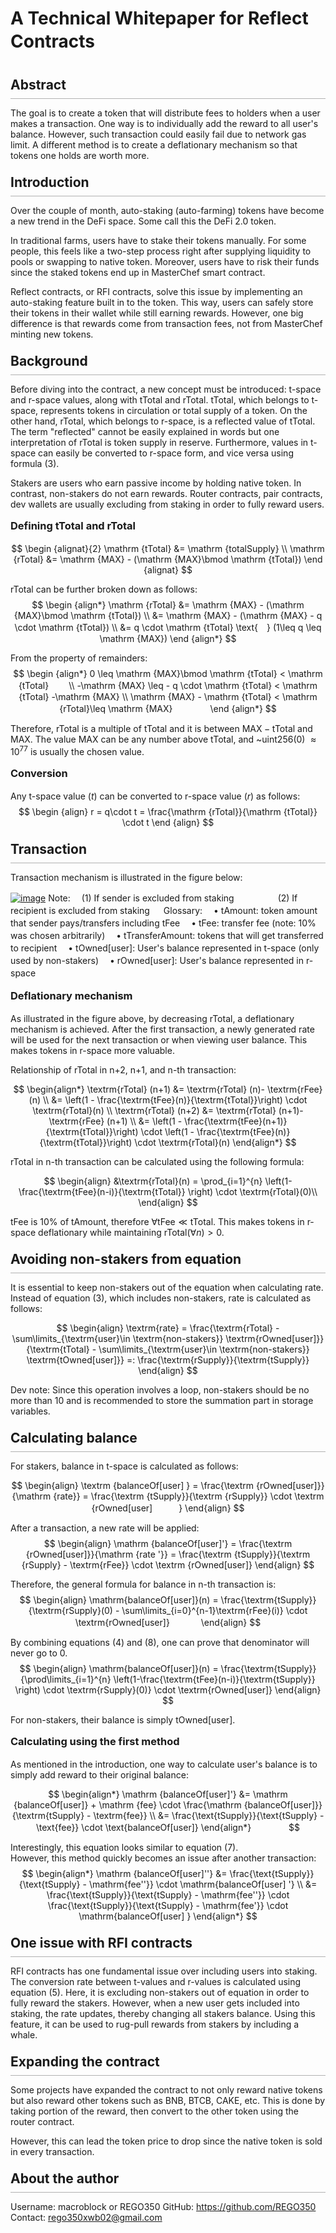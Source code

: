 <style> 
    .katex { 
      font-size: 1.2em !important; 
    }
    h1::after, h2::after {
      content: "";
      display: block;
      position: relative;
      top: .33em;
      border-bottom: 0.1rem solid hsla(0,0%,40%,.5);
    }
    h1, h2, h3, h4, h5, h6 {
      margin: 1em 0;
      line-height: 1.33;
    }
    h1 {
      margin-top: 0.5em;
      margin-bottom: 1.3em;
    }
    h1::after{
      content: "";
      display: none;
      position: relative;
      top: .33em;
      border-bottom: 0.1rem solid hsla(0,0%,40%,.5); 
    }
</style>

# A Technical Whitepaper for Reflect Contracts

## Abstract

The goal is to create a token that will distribute fees to holders when a user makes a transaction. One way is to individually add the reward to all user's balance. However, such transaction could easily fail due to network gas limit. A different method is to create a deflationary mechanism so that tokens one holds are worth more. 

## Introduction 

Over the couple of month, auto-staking (auto-farming) tokens have become a new trend in the DeFi space. Some call this the DeFi 2.0 token. 

In traditional farms, users have to stake their tokens manually. For some people, this feels like a two-step process right after supplying liquidity to pools or swapping to native token. Moreover, users have to risk their funds since the staked tokens end up in MasterChef smart contract. 

Reflect contracts, or RFI contracts, solve this issue by implementing an auto-staking feature built in to the token. This way, users can safely store their tokens in their wallet while still earning rewards. However, one big difference is that rewards come from transaction fees, not from MasterChef minting new tokens. 

## Background 

Before diving into the contract, a new concept must be introduced: t-space and r-space values, along with tTotal and rTotal. tTotal, which belongs to t-space, represents tokens in circulation or total supply of a token. On the other hand, rTotal, which belongs to r-space, is a reflected value of tTotal. The term "reflected" cannot be easily explained in words but one interpretation of rTotal is token supply in reserve. Furthermore, values in t-space can easily be converted to r-space form, and vice versa using formula (3). 

Stakers are users who earn passive income by holding native token. In contrast, non-stakers do not earn rewards. Router contracts, pair contracts, dev wallets are usually excluding from staking in order to fully reward users. 

### Defining tTotal and rTotal

$$
\begin {alignat}{2}
\mathrm {tTotal} &= \mathrm {totalSupply} \\
\mathrm {rTotal} &= \mathrm {MAX} - (\mathrm {MAX}\bmod \mathrm {tTotal})
\end {alignat}
$$

$\mathrm {rTotal}$ can be further broken down as follows: 
$$
\begin {align*}
\mathrm {rTotal} &= \mathrm {MAX} - (\mathrm {MAX}\bmod \mathrm {tTotal}) \\
&= \mathrm {MAX} - (\mathrm {MAX} - q \cdot \mathrm {tTotal}) \\
&= q \cdot \mathrm {tTotal} \text{　}  (1\leq q \leq \mathrm {MAX})
\end {align*}
$$

From the property of remainders: 
$$
\begin {align*}
0 \leq \mathrm {MAX}\bmod \mathrm {tTotal} < \mathrm {tTotal} 　　\\
-\mathrm {MAX} \leq - q \cdot \mathrm {tTotal} < \mathrm {tTotal} -\mathrm {MAX} \\
\mathrm {MAX} - \mathrm {tTotal} < \mathrm {rTotal}\leq \mathrm {MAX}　　　　 
\end {align*}
$$

Therefore, $\mathrm {rTotal}$ is a multiple of $\mathrm {tTotal}$ and it is between  $\mathrm {MAX} - \mathrm {tTotal}$ and  $\mathrm {MAX}$. The value $\mathrm {MAX}$ can be any number above $\mathrm {tTotal}$, and ~uint256(0) $\approx 10^{77}$ is usually the chosen value. 

### Conversion

Any t-space value ($t$) can be converted to r-space value ($r$) as follows:
$$
\begin {align}
r = q\cdot t = \frac{\mathrm {rTotal}}{\mathrm {tTotal}} \cdot t
\end {align}
$$


## Transaction

Transaction mechanism is illustrated in the figure below: 

[![image](https://www.linkpicture.com/q/Screen-Shot-2021-08-02-at-11.40.46.png)](https://www.linkpicture.com/view.php?img=LPic61075f154e16f2017733822)
Note: 
　(1) If sender is excluded from staking　　　　　(2) If recipient is excluded from staking 　
Glossary: 
　• tAmount: token amount that sender pays/transfers including tFee 
　• tFee: transfer fee (note: 10% was chosen arbitrarily) 
　• tTransferAmount: tokens that will get transferred to recipient 
　• tOwned[user]: User's balance represented in t-space (only used by non-stakers)
　• rOwned[user]: User's balance represented in r-space 
　
### Deflationary mechanism 

As illustrated in the figure above, by decreasing rTotal, a deflationary mechanism is achieved. After the first transaction, a newly generated rate will be used for the next transaction or when viewing user balance. This makes tokens in r-space more valuable. 

Relationship of $\textrm{rTotal}$ in n+2, n+1, and n-th transaction: 

$$
\begin{align*}
\textrm{rTotal} (n+1) &= \textrm{rTotal} (n)- \textrm{rFee} (n) \\
&= \left(1 - \frac{\textrm{tFee}(n)}{\textrm{tTotal}}\right) \cdot \textrm{rTotal}(n) \\
\textrm{rTotal} (n+2) &= \textrm{rTotal} (n+1)- \textrm{rFee} (n+1) \\
&= \left(1 - \frac{\textrm{tFee}(n+1)} {\textrm{tTotal}}\right) \cdot \left(1 - \frac{\textrm{tFee}(n)}{\textrm{tTotal}}\right) \cdot \textrm{rTotal}(n)
\end{align*}
$$

$\textrm{rTotal}$ in n-th transaction can be calculated using the following formula:

$$
\begin{align}
&\textrm{rTotal}(n) = \prod_{i=1}^{n} \left(1- \frac{\textrm{tFee}(n-i)}{\textrm{tTotal}} \right) \cdot \textrm{rTotal}(0)\\
\end{align}
$$

$\textrm{tFee}$ is 10% of $\textrm{tAmount}$, therefore $\forall \textrm{tFee} \ll \textrm{tTotal}$. This makes tokens in r-space deflationary while maintaining $\textrm{rTotal}(\forall n) > 0$. 


## Avoiding non-stakers from equation

It is essential to keep non-stakers out of the equation when calculating rate. Instead of equation (3), which includes non-stakers, rate is calculated as follows: 

$$
\begin{align}
\textrm{rate} = \frac{\textrm{rTotal} - \sum\limits_{\textrm{user}\in \textrm{non-stakers}} \textrm{rOwned[user]}}{\textrm{tTotal} - \sum\limits_{\textrm{user}\in \textrm{non-stakers}} \textrm{tOwned[user]}} =: \frac{\textrm{rSupply}}{\textrm{tSupply}}
\end{align}
$$

Dev note: Since this operation involves a loop, non-stakers should be no more than 10 and is recommended to store the summation part in storage variables. 

## Calculating balance

For stakers, balance in t-space is calculated as follows:

$$
\begin{align}
\textrm {balanceOf[user] } = \frac{\textrm {rOwned[user]}}{\mathrm {rate}} = \frac{\textrm {tSupply}}{\textrm {rSupply}} \cdot \textrm {rOwned[user]　　　}  
\end{align}
$$

After a transaction, a new rate will be applied: 
$$
\begin{align}
\mathrm {balanceOf[user]'} = \frac{\textrm {rOwned[user]}}{\mathrm {rate '}}  = \frac{\textrm {tSupply}}{\textrm {rSupply} - \textrm{rFee}} \cdot \textrm {rOwned[user]} 
\end{align}
$$

Therefore, the general formula for balance in n-th transaction is:
$$
\begin{align}
\mathrm{balanceOf[user]}(n) = \frac{\textrm{tSupply}}{\textrm{rSupply}(0) - \sum\limits_{i=0}^{n-1}\textrm{rFee}(i)} \cdot \textrm{rOwned[user]}　　 　
\end{align}
$$

By combining equations (4) and (8), one can prove that denominator will never go to 0. 
$$
\begin{align}
\mathrm{balanceOf[user]}(n) = \frac{\textrm{tSupply}}{\prod\limits_{i=1}^{n} \left(1-\frac{\textrm{tFee}(n-i)}{\textrm{tSupply}} \right) \cdot \textrm{rSupply}(0)} \cdot \textrm{rOwned[user]}
\end{align}
$$


For non-stakers, their balance is simply $\textrm{tOwned[user]}$. 

### Calculating using the first method

As mentioned in the introduction, one way to calculate user's balance is to simply add reward to their original balance: 

$$
\begin{align*}
\mathrm {balanceOf[user]'} &= \mathrm {balanceOf[user]} + \mathrm {fee} \cdot \frac{\mathrm {balanceOf[user]}}{\textrm{tSupply} - \textrm{fee}} \\
&=  \frac{\text{tSupply}}{\text{tSupply} - \text{fee}} \cdot \text{balanceOf[user]}
\end{align*}　　　　
$$

Interestingly, this equation looks similar to equation (7).  
However, this method quickly becomes an issue after another transaction: 
$$
\begin{align*}
\mathrm {balanceOf[user]''} &=  \frac{\text{tSupply}}{\text{tSupply} - \mathrm{fee''}} \cdot \mathrm{balanceOf[user] '} \\
&= \frac{\text{tSupply}}{\text{tSupply} - \mathrm{fee''}} \cdot \frac{\text{tSupply}}{\text{tSupply} - \mathrm{fee'}} \cdot \mathrm{balanceOf[user] }
\end{align*}
$$ 


## One issue with RFI contracts

RFI contracts has one fundamental issue over including users into staking. The conversion rate between t-values and r-values is calculated using equation (5). Here, it is excluding non-stakers out of equation in order to fully reward the stakers. However, when a new user gets included into staking, the rate updates, thereby changing all stakers balance. Using this feature, it can be used to rug-pull rewards from stakers by including a whale. 

## Expanding the contract

Some projects have expanded the contract to not only reward native tokens but also reward other tokens such as BNB, BTCB, CAKE, etc. This is done by taking portion of the reward, then convert to the other token using the router contract.

However, this can lead the token price to drop since the native token is sold in every transaction. 

## About the author

Username: macroblock or REGO350
GitHub: https://github.com/REGO350
Contact: rego350xwb02@gmail.com
